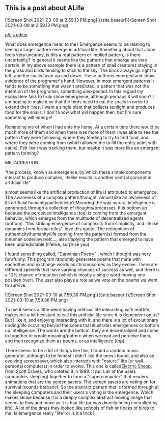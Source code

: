 ## This is a post about ALife

![Screen Shot 2021-03-09 at 2.59.13 PM.png]({{site.baseurl}}/Screen Shot 2021-03-09 at 2.59.13 PM.png)

[p5.js editor](https://editor.p5js.org/chrismdv00/sketches/ooiWgs71f)


What does emergence mean to me? Emergence seems to be relating to seeing a larger pattern emerge in artificial life. Something about that alone feels very uncanny, is this a real pattern or implied pattern, is there uncertainty? In general it seems like the patterns that emerge are very certain. In my above example there is a pattern of snail creatures staying in the grass and birds tending to stick to the sky. The birds always go right to left, and the snails favor up and down. These patterns emerged and show evidence of the programer's hand. However, in most emergent patterns it tends to be something that wasn't predicted, a pattern that was not the intention of the programer, something unexpected. In this regard my ecosystem fails to truly show emergence, although perhaps it will soon? I am hoping to make it so that the birds need to eat the snails in order to extend their lives. I want a single plant that collects sunlight and produces food for the snails. I don't know what will happen then, but I'm sure something will emerge!

Reminding me of when I had ants my home. At a certain time there would be much more of them and when there was more of them I was able to see the pattern they were following, where they tending to try to find food, and where they were coming from (which allowed me to fill the entry point with caulk). Felt like I was tracking them, but maybe it was more like an emergent pattern forming?

METACREATION!

"the process, known as emergence, by which these simple components interact to produce complex, lifelike results is another central concept in artificial life"

almost seems like the artificial production of life is attributed to emergence. The awareness of a complex pattern/thought. Almost like an awareness of its artificial humanity/authenticity? Mirroring the way natural intelligence is generated, through a collection of thoughts/processes. It is bottom up because the perceived intelligence (top) is coming from the emergent behavior, which emerges from the multitude of decentralized agents (bottom). "this striking emergence of complexity from simplicity, and lifelike dynamics from formal rules", love this quote. The recognition of authenticity/humanity/life coming from the pattern(s) formed from the inhuman code/laws/etc..., also implying the pattern that emerged to have been unpredictable (lifelike, surprise you).

I found something called, ["Darwinian Poetry"](https://web.archive.org/web/20060412133402/http://www.codeasart.com/poetry/darwin.html) , which I thought was very fun/funny. This program randomly generates poems that mate with eachother and exchange words as chromosomes as they evolve. There are different speciels that have varying chances of success as well, and there is a 10% chance of mutation (which is mostly a single word moving one position over). The user also plays a role as we vote on the poems we want to survive. 

![Screen Shot 2021-03-10 at 7.59.36 PM.png]({{site.baseurl}}/Screen Shot 2021-03-10 at 7.59.36 PM.png)

To me it seems a little weird having artificial life interacting with real life, makes me a bit hesistant to call this artificial life since it is dependent on us? But I like it, and enjoying interacting with it, and there is a lot of evolutionary coding/life occuring behind the scene that illustrates emergences or bottom up intelligence. The words are the bottom, they are decentralized and come to together to create meaning/pattern when we read and perceive them, and then recognize them as poems, or as intelligence (top). 

There seems to be a lot of things like this, I found a random music generater, although to be honest I didn't like the ones I found, and also an evolving screensaver, which also interacts with "natural" life (or well personal computers) in order to evolve. This one is called[Electric Sheep](https://scottdraves.com/sheep.html), from Scott Draves, who created it in 1999. It pulls all of the users (computers sleeping) together to form a "supercomputer" that renders animations that are the screen savers. The screen savers are voting on for survival (sounds barbaric). So the abstract pattern that is formed through all the sleeping computers and their users's voting is the emergence. Which makes sense because it is a deeply complex abstract moving image that seems to flow and move as it is had life (or was directly being controlled by life). A lot of the times they looked like schools of fish or flocks of birds to me. Is emergence really "life" or is it a trick? 